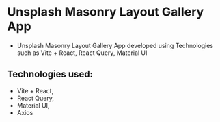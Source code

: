 # Unsplash Masonry Layout Gallery App
- Unsplash Masonry Layout Gallery App developed using Technologies such as Vite + React, React Query, Material UI



## Technologies used:
- Vite + React,
- React Query,
- Material UI,
- Axios